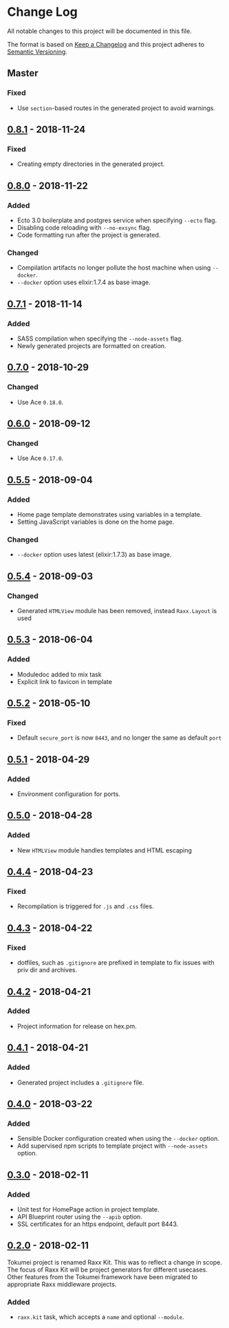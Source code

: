 # Change Log
All notable changes to this project will be documented in this file.

The format is based on [Keep a Changelog](http://keepachangelog.com/)
and this project adheres to [Semantic Versioning](http://semver.org/).

## Master

### Fixed

- Use `section`-based routes in the generated project to avoid warnings.

## [0.8.1](https://github.com/CrowdHailer/raxx_kit/tree/0.8.1) - 2018-11-24

### Fixed

- Creating empty directories in the generated project.

## [0.8.0](https://github.com/CrowdHailer/raxx_kit/tree/0.8.0) - 2018-11-22

### Added

- Ecto 3.0 boilerplate and postgres service when specifying `--ecto` flag.
- Disabling code reloading with `--no-exsync` flag.
- Code formatting run after the project is generated.

### Changed

- Compilation artifacts no longer pollute the host machine when using `--docker`.
- `--docker` option uses elixir:1.7.4 as base image.

## [0.7.1](https://github.com/CrowdHailer/raxx_kit/tree/0.7.1) - 2018-11-14

### Added

- SASS compilation when specifying the `--node-assets` flag.
- Newly generated projects are formatted on creation.

## [0.7.0](https://github.com/CrowdHailer/raxx_kit/tree/0.7.0) - 2018-10-29

### Changed

- Use Ace `0.18.0`.

## [0.6.0](https://github.com/CrowdHailer/raxx_kit/tree/0.6.0) - 2018-09-12

### Changed

- Use Ace `0.17.0`.

## [0.5.5](https://github.com/CrowdHailer/raxx_kit/tree/0.5.5) - 2018-09-04

### Added

- Home page template demonstrates using variables in a template.
- Setting JavaScript variables is done on the home page.

### Changed

- `--docker` option uses latest (elixir:1.7.3) as base image.

## [0.5.4](https://github.com/CrowdHailer/raxx_kit/tree/0.5.4) - 2018-09-03

### Changed

- Generated `HTMLView` module has been removed, instead `Raxx.Layout` is used

## [0.5.3](https://github.com/CrowdHailer/raxx_kit/tree/0.5.3) - 2018-06-04

### Added

- Moduledoc added to mix task
- Explicit link to favicon in template

## [0.5.2](https://github.com/CrowdHailer/raxx_kit/tree/0.5.2) - 2018-05-10

### Fixed

- Default `secure_port` is now `8443`, and no longer the same as default `port`

## [0.5.1](https://github.com/CrowdHailer/raxx_kit/tree/0.5.1) - 2018-04-29

### Added

- Environment configuration for ports.

## [0.5.0](https://github.com/CrowdHailer/raxx_kit/tree/0.5.0) - 2018-04-28

### Added

- New `HTMLView` module handles templates and HTML escaping

## [0.4.4](https://github.com/CrowdHailer/raxx_kit/tree/0.4.4) - 2018-04-23

### Fixed

- Recompilation is triggered for `.js` and `.css` files.

## [0.4.3](https://github.com/CrowdHailer/raxx_kit/tree/0.4.3) - 2018-04-22

### Fixed

- dotfiles, such as `.gitignore` are prefixed in template to fix issues with priv dir and archives.

## [0.4.2](https://github.com/CrowdHailer/raxx_kit/tree/0.4.2) - 2018-04-21

### Added

- Project information for release on hex.pm.

## [0.4.1](https://github.com/CrowdHailer/raxx_kit/tree/0.4.1) - 2018-04-21

### Added

- Generated project includes a `.gitignore` file.

## [0.4.0](https://github.com/CrowdHailer/raxx_kit/tree/0.4.0) - 2018-03-22

### Added

- Sensible Docker configuration created when using the `--docker` option.
- Add supervised npm scripts to template project with `--node-assets` option.

## [0.3.0](https://github.com/CrowdHailer/raxx_kit/tree/0.3.0) - 2018-02-11

### Added

- Unit test for HomePage action in project template.
- API Blueprint router using the `--apib` option.
- SSL certificates for an https endpoint, default port 8443.

## [0.2.0](https://github.com/CrowdHailer/raxx_kit/tree/0.2.0) - 2018-02-11

Tokumei project is renamed Raxx Kit.
This was to reflect a change in scope.
The focus of Raxx Kit will be project generators for different usecases.
Other features from the Tokumei framework have been migrated to appropriate Raxx middleware projects.

### Added

- `raxx.kit` task, which accepts a `name` and optional `--module`.
